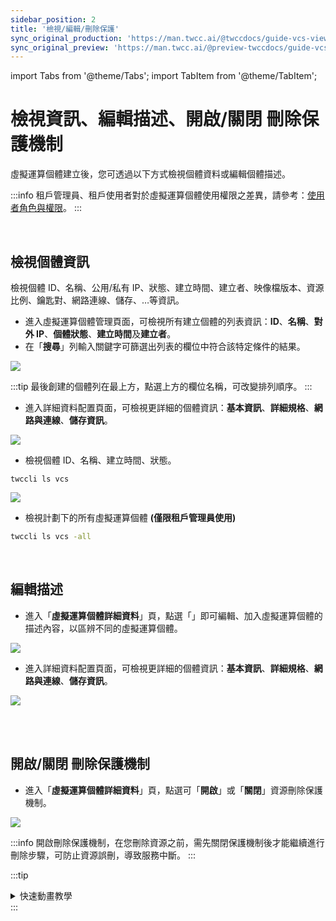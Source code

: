 ```yaml
---
sidebar_position: 2
title: '檢視/編輯/刪除保護'
sync_original_production: 'https://man.twcc.ai/@twccdocs/guide-vcs-view-and-edit-instance-zh' 
sync_original_preview: 'https://man.twcc.ai/@preview-twccdocs/guide-vcs-view-and-edit-instance-zh' 
---
```


import Tabs from '@theme/Tabs';
import TabItem from '@theme/TabItem';

# 檢視資訊、編輯描述、開啟/關閉 刪除保護機制

虛擬運算個體建立後，您可透過以下方式檢視個體資料或編輯個體描述。

:::info
租戶管理員、租戶使用者對於虛擬運算個體使用權限之差異，請參考：[<ins>使用者角色與權限</ins>](/docs/member-concepts-roles-permissions/twcc-services/compute.md#虛擬運算服務)。
:::

<br/>

## 檢視個體資訊

檢視個體 ID、名稱、公用/私有 IP、狀態、建立時間、建立者、映像檔版本、資源比例、鑰匙對、網路連線、儲存、…等資訊。

<Tabs>

<TabItem value="TWCC 入口網站" label="TWCC 入口網站">

* 進入虛擬運算個體管理頁面，可檢視所有建立個體的列表資訊：**ID**、**名稱**、**對外 IP**、**個體狀態**、**建立時間**及**建立者**。
* 在「**搜尋**」列輸入關鍵字可篩選出列表的欄位中符合該特定條件的結果。

![](https://cos.twcc.ai/SYS-MANUAL/uploads/upload_9b0bec73d32cdc3370baf274bf28b8f9.png)


:::tip
最後創建的個體列在最上方，點選上方的欄位名稱，可改變排列順序。
:::

- 進入詳細資料配置頁面，可檢視更詳細的個體資訊：**基本資訊**、**詳細規格**、**網路與連線**、**儲存資訊**。

![](https://cos.twcc.ai/SYS-MANUAL/uploads/upload_126e494e4cf6ce40442281d4aa479990.png)

</TabItem>

<TabItem value="TWCC CLI" label="TWCC CLI">

- 檢視個體 ID、名稱、建立時間、狀態。

```
twccli ls vcs
```

![](https://cos.twcc.ai/SYS-MANUAL/uploads/upload_b59214e6a5aa3939d5e679b2b43761eb.png)

- 檢視計劃下的所有虛擬運算個體 **(僅限租戶管理員使用)**

```bash
twccli ls vcs -all
```
</TabItem>

</Tabs>

<br/>

## 編輯描述

<Tabs>

<TabItem value="TWCC 入口網站" label="TWCC 入口網站">

* 進入「**虛擬運算個體詳細資料**」頁，點選「<i class="fa fa-pencil" aria-hidden="true"></i>」即可編輯、加入虛擬運算個體的描述內容，以區辨不同的虛擬運算個體。

![](https://cos.twcc.ai/SYS-MANUAL/uploads/upload_48758c4d73d45972d918eb01cc38e8de.png)


- 進入詳細資料配置頁面，可檢視更詳細的個體資訊：**基本資訊**、**詳細規格**、**網路與連線**、**儲存資訊**。

![](https://cos.twcc.ai/SYS-MANUAL/uploads/upload_4a18fbcd218e90d9f21b051f2ed08122.png)

</TabItem>

<TabItem value="TWCC CLI" label="TWCC CLI (TBD)">

<br/>

</TabItem>

</Tabs>

<br/>


## 開啟/關閉 刪除保護機制

<Tabs>

<TabItem value="TWCC 入口網站" label="TWCC 入口網站">

* 進入「**虛擬運算個體詳細資料**」頁，點選可「**開啟**」或「**關閉**」資源刪除保護機制。

![](https://cos.twcc.ai/SYS-MANUAL/uploads/upload_408b408eda07f53cfacf8289b5127431.png)


:::info
開啟刪除保護機制，在您刪除資源之前，需先關閉保護機制後才能繼續進行刪除步驟，可防止資源誤刪，導致服務中斷。
:::

:::tip
<details>

<summary>快速動畫教學 <i class="fa fa-file-video-o" aria-hidden="true"></i></summary>

![](https://i.imgur.com/8v36pAf.gif)

</details>
:::

</TabItem>

<TabItem value="TWCC CLI" label="TWCC CLI (TBD)">

<br/>

</TabItem>

</Tabs>